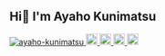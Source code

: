 ## Hi👋 I'm Ayaho Kunimatsu

<!--
**ayaho-kunimatsu/ayaho-kunimatsu** is a ✨ _special_ ✨ repository because its `README.md` (this file) appears on your GitHub profile.

Here are some ideas to get you started:

- 🔭 I’m currently working on ...
- 🌱 I’m currently learning ...
- 👯 I’m looking to collaborate on ...
- 🤔 I’m looking for help with ...
- 💬 Ask me about ...
- 📫 How to reach me: ...
- 😄 Pronouns: ...
- ⚡ Fun fact: ...
-->
<p align="left">
  <a href="https://github.com/ayaho-kunimatsu/ayaho-kunimatsu/">
    <img src="https://komarev.com/ghpvc/?username=ayaho-kunimatsu" alt="ayaho-kunimatsu" />
  </a>
  <a href="http://twitter.com/A_ayaho">
    <img height="20" src="https://img.shields.io/twitter/follow/A_ayaho?label=Twitter&logo=twitter&style=flat" />
  </a>
  <a href="https://github.com/ayaho-kunimatsu">
    <img height="20" src="https://img.shields.io/github/followers/ayaho-kunimatsu?label=follow&logo=github&style=flat" />
  </a>
  <a href="http://qiita.com/yutkat">
    <img height="20" src="https://qiita-badge.apiapi.app/s/aya_do9ll/posts.svg" />
  </a>
  <//qiita.com/yutkat">
    <img height="20" src="https://qiita-badge.apiapi.app/s/aya_do9ll/contributions.svg" />
  </a>
</p>
